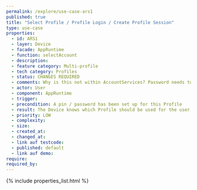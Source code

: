 ```yaml
---
permalink: /explore/use-case-ars1
published: true
title: "Select Profile / Profile Login / Create Profile Session"
type: use-case
properties:
  - id: ARS1
  - layer: Device
  - facade: AppRuntime
  - function: selectAccount
  - description:
  - feature category: Multi-profile
  - tech category: Profiles
  - status: CHANGES REQUIRED
  - comments: Why is this not within AccountServices? Password needs to be taken into consideration
  - actor: User
  - component: AppRuntime
  - trigger:
  - precondition: A pin / password has been set up for this Profile
  - result: The Device knows which Profile should be used for the user interface or any action.     If a specific action was triggered to select the Profile, the action is now executed     If not, the User is redirected to the Profile's Start Screen
  - priority: LOW
  - complexity:
  - size:
  - created_at:
  - changed_at:
  - link auf testcode:
  - published: default
  - link auf demo:
require:
required_by:
---
```

{% include properties_list.html %}
